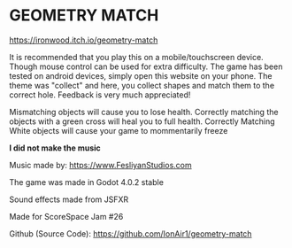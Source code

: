 # GEOMETRY MATCH
https://ironwood.itch.io/geometry-match

It is recommended that you play this on a mobile/touchscreen device. Though mouse control can be used for extra difficulty. The game has been tested on android devices, simply open this website on your phone. The theme was "collect" and here, you collect shapes and match them to the correct hole. Feedback is very much appreciated!



Mismatching objects will cause you to lose health. Correctly matching the objects with a green cross will heal you to full health. Correctly Matching White objects will cause your game to mommentarily freeze



**I did not make the music**

Music made by:  https://www.FesliyanStudios.com 

The game was made in Godot 4.0.2 stable

Sound effects made from JSFXR

Made for ScoreSpace Jam #26

Github (Source Code): https://github.com/IonAir1/geometry-match

